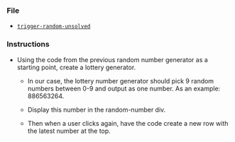 ### File

- [`trigger-random-unsolved`](../07-TriggerRandom/Unsolved/trigger-random-unsolved.html)

### Instructions

- Using the code from the previous random number generator as a starting point, create a lottery generator.

  - In our case, the lottery number generator should pick 9 random numbers between 0-9 and output as one number. As an example: 886563264.

  - Display this number in the random-number div.

  - Then when a user clicks again, have the code create a new row with the latest number at the top.
